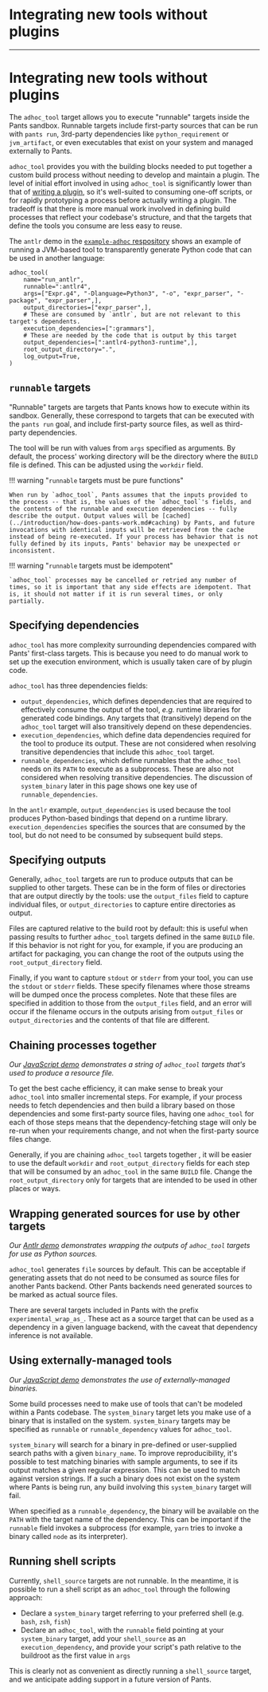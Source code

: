 # Integrating new tools without plugins

---

# Integrating new tools without plugins

The `adhoc_tool` target allows you to execute "runnable" targets inside the Pants sandbox. Runnable targets include first-party sources that can be run with `pants run`, 3rd-party dependencies like `python_requirement` or `jvm_artifact`, or even executables that exist on your system and managed externally to Pants.

`adhoc_tool` provides you with the building blocks needed to put together a custom build process without needing to develop and maintain a plugin. The level of initial effort involved in using `adhoc_tool` is significantly lower than that of [writing a plugin](../writing-plugins/index.md), so it's well-suited to consuming one-off scripts, or for rapidly prototyping a process before actually writing a plugin. The tradeoff is that there is more manual work involved in defining build processes that reflect your codebase's structure, and that the targets that define the tools you consume are less easy to reuse.

The `antlr` demo in the [`example-adhoc` respository](https://github.com/pantsbuild/example-adhoc) shows an example of running a JVM-based tool to transparently generate Python code that can be used in another language:

```
adhoc_tool(
    name="run_antlr",
    runnable=":antlr4",
    args=["Expr.g4", "-Dlanguage=Python3", "-o", "expr_parser", "-package", "expr_parser",],
    output_directories=["expr_parser",],
    # These are consumed by `antlr`, but are not relevant to this target's dependents.
    execution_dependencies=[":grammars"],
    # These are needed by the code that is output by this target
    output_dependencies=[":antlr4-python3-runtime",],
    root_output_directory=".",
    log_output=True,
)
```

## `runnable` targets

"Runnable" targets are targets that Pants knows how to execute within its sandbox. Generally, these correspond to targets that can be executed with the `pants run` goal, and include first-party source files, as well as third-party dependencies.

The tool will be run with values from `args` specified as arguments. By default, the process' working directory will be the directory where the `BUILD` file is defined. This can be adjusted using the `workdir` field.

!!! warning "`runnable` targets must be pure functions"

    When run by `adhoc_tool`, Pants assumes that the inputs provided to the process -- that is, the values of the `adhoc_tool`'s fields, and the contents of the runnable and execution dependencies -- fully describe the output. Output values will be [cached](../introduction/how-does-pants-work.md#caching) by Pants, and future invocations with identical inputs will be retrieved from the cache instead of being re-executed. If your process has behavior that is not fully defined by its inputs, Pants' behavior may be unexpected or inconsistent.

!!! warning "`runnable` targets must be idempotent"

    `adhoc_tool` processes may be cancelled or retried any number of times, so it is important that any side effects are idempotent. That is, it should not matter if it is run several times, or only partially.

## Specifying dependencies

`adhoc_tool` has more complexity surrounding dependencies compared with Pants' first-class targets. This is because you need to do manual work to set up the execution environment, which is usually taken care of by plugin code.

`adhoc_tool` has three dependencies fields:

- `output_dependencies`, which defines dependencies that are required to effectively consume the output of the tool, _e.g._ runtime libraries for generated code bindings. Any targets that (transitively) depend on the `adhoc_tool` target will also transitively depend on these dependencies.
- `execution_dependencies`, which define data dependencies required for the tool to produce its output. These are not considered when resolving transitive dependencies that include this `adhoc_tool` target.
- `runnable_dependencies`, which define runnables that the `adhoc_tool` needs on its `PATH` to execute as a subprocess. These are also not considered when resolving transitive dependencies. The discussion of `system_binary` later in this page shows one key use of `runnable_dependencies`.

In the `antlr` example, `output_dependencies` is used because the tool produces Python-based bindings that depend on a runtime library. `execution_dependencies` specifies the sources that are consumed by the tool, but do not need to be consumed by subsequent build steps.

## Specifying outputs

Generally, `adhoc_tool` targets are run to produce outputs that can be supplied to other targets. These can be in the form of files or directories that are output directly by the tools: use the `output_files` field to capture individual files, or `output_directories` to capture entire directories as output.

Files are captured relative to the build root by default: this is useful when passing results to further `adhoc_tool` targets defined in the same `BUILD` file. If this behavior is not right for you, for example, if you are producing an artifact for packaging, you can change the root of the outputs using the `root_output_directory` field.

Finally, if you want to capture `stdout` or `stderr` from your tool, you can use the `stdout` or `stderr` fields. These specify filenames where those streams will be dumped once the process completes. Note that these files are specified in addition to those from the `output_files` field, and an error will occur if the filename occurs in the outputs arising from `output_files` or `output_directories` and the contents of that file are different.

## Chaining processes together

_Our [JavaScript demo](https://github.com/pantsbuild/example-adhoc/tree/main/javascript) demonstrates a string of `adhoc_tool` targets that's used to produce a resource file._

To get the best cache efficiency, it can make sense to break your `adhoc_tool` into smaller incremental steps. For example, if your process needs to fetch dependencies and then build a library based on those dependencies and some first-party source files, having one `adhoc_tool` for each of those steps means that the dependency-fetching stage will only be re-run when your requirements change, and not when the first-party source files change.

Generally, if you are chaining `adhoc_tool` targets together , it will be easier to use the default `workdir` and `root_output_directory` fields for each step that will be consumed by an `adhoc_tool` in the same `BUILD` file. Change the `root_output_directory` only for targets that are intended to be used in other places or ways.

## Wrapping generated sources for use by other targets

_Our [Antlr demo](https://github.com/pantsbuild/example-adhoc/tree/main/antlr) demonstrates wrapping the outputs of `adhoc_tool` targets for use as Python sources._

`adhoc_tool` generates `file` sources by default. This can be acceptable if generating assets that do not need to be consumed as source files for another Pants backend. Other Pants backends need generated sources to be marked as actual source files.

There are several targets included in Pants with the prefix `experimental_wrap_as_`. These act as a source target that can be used as a dependency in a given language backend, with the caveat that dependency inference is not available.

## Using externally-managed tools

_Our [JavaScript demo](https://github.com/pantsbuild/example-adhoc/tree/main/javascript) demonstrates the use of externally-managed binaries._

Some build processes need to make use of tools that can't be modeled within a Pants codebase. The `system_binary` target lets you make use of a binary that is installed on the system. `system_binary` targets may be specified as `runnable` or `runnable_dependency` values for `adhoc_tool`.

`system_binary` will search for a binary in pre-defined or user-supplied search paths with a given `binary_name`. To improve reproducibility, it's possible to test matching binaries with sample arguments, to see if its output matches a given regular expression. This can be used to match against version strings. If a such a binary does not exist on the system where Pants is being run, any build involving this `system_binary` target will fail.

When specified as a `runnable_dependency`, the binary will be available on the `PATH` with the target name of the dependency. This can be important if the `runnable` field invokes a subprocess (for example, `yarn` tries to invoke a binary called `node` as its interpreter).

## Running shell scripts

Currently, `shell_source` targets are not runnable. In the meantime, it is possible to run a shell script as an `adhoc_tool` through the following approach:

- Declare a `system_binary` target referring to your preferred shell (e.g. `bash`, `zsh`, `fish`)
- Declare an `adhoc_tool`, with the `runnable` field pointing at your `system_binary` target, add your `shell_source` as an `execution_dependency`, and provide your script's path relative to the buildroot as the first value in `args`

This is clearly not as convenient as directly running a `shell_source` target, and we anticipate adding support in a future version of Pants.
